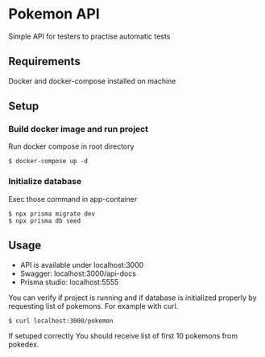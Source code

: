 # Pokemon API
Simple API for testers to practise automatic tests

## Requirements
Docker and docker-compose installed on machine

## Setup

### Build docker image and run project
Run docker compose in root directory
```shell
$ docker-compose up -d
```
### Initialize database
Exec those command in app-container
```shell
$ npx prisma migrate dev
$ npx prisma db seed
```

## Usage
- API is available under localhost:3000
- Swagger: localhost:3000/api-docs
- Prisma studio: localhost:5555


You can verify if project is running and if database is initialized properly
by requesting list of pokemons. For example with curl.
```shell
$ curl localhost:3000/pokemon
```
If setuped correctly You should receive list of first 10 pokemons from pokedex.
